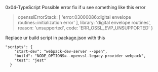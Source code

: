 0x04-TypeScript
Possible error fix if u see something like this error
>   opensslErrorStack: [ 'error:03000086:digital envelope routines::initialization error' ],
  library: 'digital envelope routines',
  reason: 'unsupported',
  code: 'ERR_OSSL_EVP_UNSUPPORTED'
}

Replace ur build script in package.json with this
```
"scripts": {
    "start-dev": "webpack-dev-server --open",
    "build": "NODE_OPTIONS=--openssl-legacy-provider webpack",
    "test": "jest"
  }
